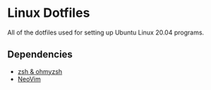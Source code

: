 # Linux Dotfiles
All of the dotfiles used for setting up Ubuntu Linux 20.04 programs.  

## Dependencies

* [zsh & ohmyzsh](https://github.com/ohmyzsh/ohmyzsh)
* [NeoVim](https://github.com/neovim/neovim)
